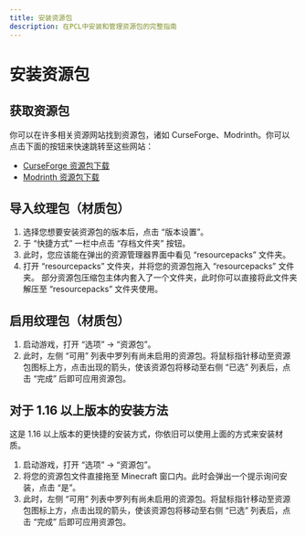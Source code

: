 ```yaml
---
title: 安装资源包
description: 在PCL中安装和管理资源包的完整指南
---
```


# 安装资源包

## 获取资源包

你可以在许多相关资源网站找到资源包，诸如 CurseForge、Modrinth。你可以点击下面的按钮来快速跳转至这些网站：

- [CurseForge 资源包下载](https://www.curseforge.com/minecraft/search?class=texture-packs)
- [Modrinth 资源包下载](https://modrinth.com/resourcepacks)

## 导入纹理包（材质包）

1. 选择您想要安装资源包的版本后，点击 “版本设置”。
2. 于 “快捷方式” 一栏中点击 “存档文件夹” 按钮。
3. 此时，您应该能在弹出的资源管理器界面中看见 “resourcepacks” 文件夹。
4. 打开 “resourcepacks” 文件夹，并将您的资源包拖入 “resourcepacks” 文件夹。
   部分资源包压缩包主体内套入了一个文件夹，此时你可以直接将此文件夹解压至 “resourcepacks” 文件夹使用。

## 启用纹理包（材质包）

1. 启动游戏，打开 “选项” → “资源包”。
2. 此时，左侧 “可用” 列表中罗列有尚未启用的资源包。将鼠标指针移动至资源包图标上方，点击出现的箭头，使该资源包将移动至右侧 “已选” 列表后，点击 “完成” 后即可应用资源包。

## 对于 1.16 以上版本的安装方法

这是 1.16 以上版本的更快捷的安装方式，你依旧可以使用上面的方式来安装材质。

1. 启动游戏，打开 “选项” → “资源包”。
2. 将您的资源包文件直接拖至 Minecraft 窗口内。此时会弹出一个提示询问安装，点击 “是”。
3. 此时，左侧 “可用” 列表中罗列有尚未启用的资源包。将鼠标指针移动至资源包图标上方，点击出现的箭头，使该资源包将移动至右侧 “已选” 列表后，点击 “完成” 后即可应用资源包。

